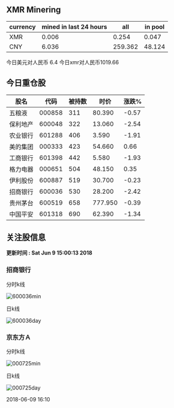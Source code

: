 ## XMR Minering

|currency|mined in last 24 hours|all|in pool|
|---|---|---|---|
|XMR|0.006|0.254|0.047|
|CNY|6.036|259.362|48.124|

今日美元对人民币 6.4	今日xmr对人民币1019.66


## 今日重仓股 

|股名|代码|被持数|时价|涨跌%|
|---|---|---|---|---|
|五粮液|000858|311|80.390|-0.57|
|保利地产|600048|322|13.060|-2.54|
|农业银行|601288|406|3.590|-1.91|
|美的集团|000333|423|54.660|0.66|
|工商银行|601398|442|5.580|-1.93|
|格力电器|000651|504|48.150|0.35|
|伊利股份|600887|519|30.700|-0.23|
|招商银行|600036|530|28.200|-2.42|
|贵州茅台|600519|658|777.950|-0.39|
|中国平安|601318|690|62.390|-1.34|

## 关注股信息
**更新时间 : Sat Jun  9 15:00:13 2018**
### 招商银行 
分时k线

![600036min](http://image.sinajs.cn/newchart/min/n/sh600036.gif)

日k线

![600036day](http://image.sinajs.cn/newchart/daily/n/sh600036.gif)

### 京东方Ａ 
分时k线

![000725min](http://image.sinajs.cn/newchart/min/n/sz000725.gif)

日k线

![000725day](http://image.sinajs.cn/newchart/daily/n/sz000725.gif)

2018-06-09 16:10